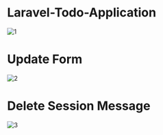 # Laravel-Todo-Application

![1](https://user-images.githubusercontent.com/40080527/65412757-b391d500-de11-11e9-95b8-97c25b2eb709.png)

# Update Form
![2](https://user-images.githubusercontent.com/40080527/65412766-bdb3d380-de11-11e9-8e3e-ebcd4505a2a1.png)

# Delete Session Message
![3](https://user-images.githubusercontent.com/40080527/65412779-c2788780-de11-11e9-8d53-786c29f32d09.png)
